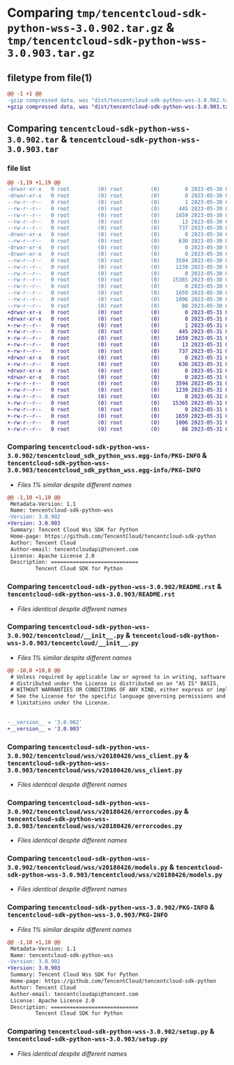 # Comparing `tmp/tencentcloud-sdk-python-wss-3.0.902.tar.gz` & `tmp/tencentcloud-sdk-python-wss-3.0.903.tar.gz`

## filetype from file(1)

```diff
@@ -1 +1 @@
-gzip compressed data, was "dist/tencentcloud-sdk-python-wss-3.0.902.tar", last modified: Tue May 30 00:37:37 2023, max compression
+gzip compressed data, was "dist/tencentcloud-sdk-python-wss-3.0.903.tar", last modified: Wed May 31 02:26:23 2023, max compression
```

## Comparing `tencentcloud-sdk-python-wss-3.0.902.tar` & `tencentcloud-sdk-python-wss-3.0.903.tar`

### file list

```diff
@@ -1,19 +1,19 @@
-drwxr-xr-x   0 root         (0) root         (0)        0 2023-05-30 00:37:37.000000 tencentcloud-sdk-python-wss-3.0.902/
-drwxr-xr-x   0 root         (0) root         (0)        0 2023-05-30 00:37:37.000000 tencentcloud-sdk-python-wss-3.0.902/tencentcloud_sdk_python_wss.egg-info/
--rw-r--r--   0 root         (0) root         (0)        1 2023-05-30 00:37:37.000000 tencentcloud-sdk-python-wss-3.0.902/tencentcloud_sdk_python_wss.egg-info/dependency_links.txt
--rw-r--r--   0 root         (0) root         (0)      445 2023-05-30 00:37:37.000000 tencentcloud-sdk-python-wss-3.0.902/tencentcloud_sdk_python_wss.egg-info/SOURCES.txt
--rw-r--r--   0 root         (0) root         (0)     1659 2023-05-30 00:37:37.000000 tencentcloud-sdk-python-wss-3.0.902/tencentcloud_sdk_python_wss.egg-info/PKG-INFO
--rw-r--r--   0 root         (0) root         (0)       13 2023-05-30 00:37:37.000000 tencentcloud-sdk-python-wss-3.0.902/tencentcloud_sdk_python_wss.egg-info/top_level.txt
--rw-r--r--   0 root         (0) root         (0)      737 2023-05-30 00:37:37.000000 tencentcloud-sdk-python-wss-3.0.902/README.rst
-drwxr-xr-x   0 root         (0) root         (0)        0 2023-05-30 00:37:37.000000 tencentcloud-sdk-python-wss-3.0.902/tencentcloud/
--rw-r--r--   0 root         (0) root         (0)      630 2023-05-30 00:37:37.000000 tencentcloud-sdk-python-wss-3.0.902/tencentcloud/__init__.py
-drwxr-xr-x   0 root         (0) root         (0)        0 2023-05-30 00:37:37.000000 tencentcloud-sdk-python-wss-3.0.902/tencentcloud/wss/
-drwxr-xr-x   0 root         (0) root         (0)        0 2023-05-30 00:37:37.000000 tencentcloud-sdk-python-wss-3.0.902/tencentcloud/wss/v20180426/
--rw-r--r--   0 root         (0) root         (0)     3594 2023-05-30 00:37:37.000000 tencentcloud-sdk-python-wss-3.0.902/tencentcloud/wss/v20180426/wss_client.py
--rw-r--r--   0 root         (0) root         (0)     1239 2023-05-30 00:37:37.000000 tencentcloud-sdk-python-wss-3.0.902/tencentcloud/wss/v20180426/errorcodes.py
--rw-r--r--   0 root         (0) root         (0)        0 2023-05-30 00:37:37.000000 tencentcloud-sdk-python-wss-3.0.902/tencentcloud/wss/v20180426/__init__.py
--rw-r--r--   0 root         (0) root         (0)    15365 2023-05-30 00:37:37.000000 tencentcloud-sdk-python-wss-3.0.902/tencentcloud/wss/v20180426/models.py
--rw-r--r--   0 root         (0) root         (0)        0 2023-05-30 00:37:37.000000 tencentcloud-sdk-python-wss-3.0.902/tencentcloud/wss/__init__.py
--rw-r--r--   0 root         (0) root         (0)     1659 2023-05-30 00:37:37.000000 tencentcloud-sdk-python-wss-3.0.902/PKG-INFO
--rw-r--r--   0 root         (0) root         (0)     1006 2023-05-30 00:37:37.000000 tencentcloud-sdk-python-wss-3.0.902/setup.py
--rw-r--r--   0 root         (0) root         (0)       88 2023-05-30 00:37:37.000000 tencentcloud-sdk-python-wss-3.0.902/setup.cfg
+drwxr-xr-x   0 root         (0) root         (0)        0 2023-05-31 02:26:23.000000 tencentcloud-sdk-python-wss-3.0.903/
+drwxr-xr-x   0 root         (0) root         (0)        0 2023-05-31 02:26:23.000000 tencentcloud-sdk-python-wss-3.0.903/tencentcloud_sdk_python_wss.egg-info/
+-rw-r--r--   0 root         (0) root         (0)        1 2023-05-31 02:26:23.000000 tencentcloud-sdk-python-wss-3.0.903/tencentcloud_sdk_python_wss.egg-info/dependency_links.txt
+-rw-r--r--   0 root         (0) root         (0)      445 2023-05-31 02:26:23.000000 tencentcloud-sdk-python-wss-3.0.903/tencentcloud_sdk_python_wss.egg-info/SOURCES.txt
+-rw-r--r--   0 root         (0) root         (0)     1659 2023-05-31 02:26:23.000000 tencentcloud-sdk-python-wss-3.0.903/tencentcloud_sdk_python_wss.egg-info/PKG-INFO
+-rw-r--r--   0 root         (0) root         (0)       13 2023-05-31 02:26:23.000000 tencentcloud-sdk-python-wss-3.0.903/tencentcloud_sdk_python_wss.egg-info/top_level.txt
+-rw-r--r--   0 root         (0) root         (0)      737 2023-05-31 02:26:23.000000 tencentcloud-sdk-python-wss-3.0.903/README.rst
+drwxr-xr-x   0 root         (0) root         (0)        0 2023-05-31 02:26:23.000000 tencentcloud-sdk-python-wss-3.0.903/tencentcloud/
+-rw-r--r--   0 root         (0) root         (0)      630 2023-05-31 02:26:23.000000 tencentcloud-sdk-python-wss-3.0.903/tencentcloud/__init__.py
+drwxr-xr-x   0 root         (0) root         (0)        0 2023-05-31 02:26:23.000000 tencentcloud-sdk-python-wss-3.0.903/tencentcloud/wss/
+drwxr-xr-x   0 root         (0) root         (0)        0 2023-05-31 02:26:23.000000 tencentcloud-sdk-python-wss-3.0.903/tencentcloud/wss/v20180426/
+-rw-r--r--   0 root         (0) root         (0)     3594 2023-05-31 02:26:23.000000 tencentcloud-sdk-python-wss-3.0.903/tencentcloud/wss/v20180426/wss_client.py
+-rw-r--r--   0 root         (0) root         (0)     1239 2023-05-31 02:26:23.000000 tencentcloud-sdk-python-wss-3.0.903/tencentcloud/wss/v20180426/errorcodes.py
+-rw-r--r--   0 root         (0) root         (0)        0 2023-05-31 02:26:23.000000 tencentcloud-sdk-python-wss-3.0.903/tencentcloud/wss/v20180426/__init__.py
+-rw-r--r--   0 root         (0) root         (0)    15365 2023-05-31 02:26:23.000000 tencentcloud-sdk-python-wss-3.0.903/tencentcloud/wss/v20180426/models.py
+-rw-r--r--   0 root         (0) root         (0)        0 2023-05-31 02:26:23.000000 tencentcloud-sdk-python-wss-3.0.903/tencentcloud/wss/__init__.py
+-rw-r--r--   0 root         (0) root         (0)     1659 2023-05-31 02:26:23.000000 tencentcloud-sdk-python-wss-3.0.903/PKG-INFO
+-rw-r--r--   0 root         (0) root         (0)     1006 2023-05-31 02:26:23.000000 tencentcloud-sdk-python-wss-3.0.903/setup.py
+-rw-r--r--   0 root         (0) root         (0)       88 2023-05-31 02:26:23.000000 tencentcloud-sdk-python-wss-3.0.903/setup.cfg
```

### Comparing `tencentcloud-sdk-python-wss-3.0.902/tencentcloud_sdk_python_wss.egg-info/PKG-INFO` & `tencentcloud-sdk-python-wss-3.0.903/tencentcloud_sdk_python_wss.egg-info/PKG-INFO`

 * *Files 1% similar despite different names*

```diff
@@ -1,10 +1,10 @@
 Metadata-Version: 1.1
 Name: tencentcloud-sdk-python-wss
-Version: 3.0.902
+Version: 3.0.903
 Summary: Tencent Cloud Wss SDK for Python
 Home-page: https://github.com/TencentCloud/tencentcloud-sdk-python
 Author: Tencent Cloud
 Author-email: tencentcloudapi@tencent.com
 License: Apache License 2.0
 Description: ============================
         Tencent Cloud SDK for Python
```

### Comparing `tencentcloud-sdk-python-wss-3.0.902/README.rst` & `tencentcloud-sdk-python-wss-3.0.903/README.rst`

 * *Files identical despite different names*

### Comparing `tencentcloud-sdk-python-wss-3.0.902/tencentcloud/__init__.py` & `tencentcloud-sdk-python-wss-3.0.903/tencentcloud/__init__.py`

 * *Files 1% similar despite different names*

```diff
@@ -10,8 +10,8 @@
 # Unless required by applicable law or agreed to in writing, software
 # distributed under the License is distributed on an "AS IS" BASIS,
 # WITHOUT WARRANTIES OR CONDITIONS OF ANY KIND, either express or implied.
 # See the License for the specific language governing permissions and
 # limitations under the License.
 
 
-__version__ = '3.0.902'
+__version__ = '3.0.903'
```

### Comparing `tencentcloud-sdk-python-wss-3.0.902/tencentcloud/wss/v20180426/wss_client.py` & `tencentcloud-sdk-python-wss-3.0.903/tencentcloud/wss/v20180426/wss_client.py`

 * *Files identical despite different names*

### Comparing `tencentcloud-sdk-python-wss-3.0.902/tencentcloud/wss/v20180426/errorcodes.py` & `tencentcloud-sdk-python-wss-3.0.903/tencentcloud/wss/v20180426/errorcodes.py`

 * *Files identical despite different names*

### Comparing `tencentcloud-sdk-python-wss-3.0.902/tencentcloud/wss/v20180426/models.py` & `tencentcloud-sdk-python-wss-3.0.903/tencentcloud/wss/v20180426/models.py`

 * *Files identical despite different names*

### Comparing `tencentcloud-sdk-python-wss-3.0.902/PKG-INFO` & `tencentcloud-sdk-python-wss-3.0.903/PKG-INFO`

 * *Files 1% similar despite different names*

```diff
@@ -1,10 +1,10 @@
 Metadata-Version: 1.1
 Name: tencentcloud-sdk-python-wss
-Version: 3.0.902
+Version: 3.0.903
 Summary: Tencent Cloud Wss SDK for Python
 Home-page: https://github.com/TencentCloud/tencentcloud-sdk-python
 Author: Tencent Cloud
 Author-email: tencentcloudapi@tencent.com
 License: Apache License 2.0
 Description: ============================
         Tencent Cloud SDK for Python
```

### Comparing `tencentcloud-sdk-python-wss-3.0.902/setup.py` & `tencentcloud-sdk-python-wss-3.0.903/setup.py`

 * *Files identical despite different names*

